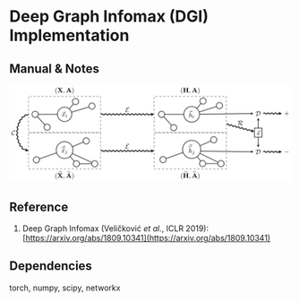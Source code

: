 # Deep Graph Infomax (DGI) Implementation

## Manual & Notes
![DGI](figure.png)

## Reference
1. Deep Graph Infomax (Veličković *et al.*, ICLR 2019): [https://arxiv.org/abs/1809.10341](https://arxiv.org/abs/1809.10341)


## Dependencies
torch, numpy, scipy, networkx